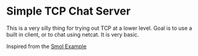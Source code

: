 # Simple TCP Chat Server

This is a very silly thing for trying out TCP at a lower level. Goal is to use a built in client, or to chat using netcat. It is very basic.

Inspired from the [Smol Example](https://github.com/smol-rs/smol/blob/master/examples/chat-server.rs)
